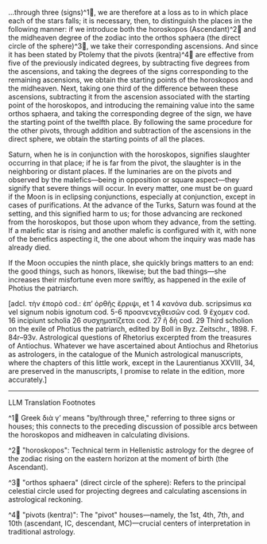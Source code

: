 ...through three (signs)^1🤖, we are therefore at a loss as to in which place each of the stars falls; it is necessary, then, to distinguish the places in the following manner: if we introduce both the horoskopos (Ascendant)^2🤖 and the midheaven degree of the zodiac into the orthos sphaera (the direct circle of the sphere)^3🤖, we take their corresponding ascensions. And since it has been stated by Ptolemy that the pivots (kentra)^4🤖 are effective from five of the previously indicated degrees, by subtracting five degrees from the ascensions, and taking the degrees of the signs corresponding to the remaining ascensions, we obtain the starting points of the horoskopos and the midheaven. Next, taking one third of the difference between these ascensions, subtracting it from the ascension associated with the starting point of the horoskopos, and introducing the remaining value into the same orthos sphaera, and taking the corresponding degree of the sign, we have the starting point of the twelfth place. By following the same procedure for the other pivots, through addition and subtraction of the ascensions in the direct sphere, we obtain the starting points of all the places.

Saturn, when he is in conjunction with the horoskopos, signifies slaughter occurring in that place; if he is far from the pivot, the slaughter is in the neighboring or distant places. If the luminaries are on the pivots and observed by the malefics—being in opposition or square aspect—they signify that severe things will occur. In every matter, one must be on guard if the Moon is in eclipsing conjunctions, especially at conjunction, except in cases of purifications. At the advance of the Turks, Saturn was found at the setting, and this signified harm to us; for those advancing are reckoned from the horoskopos, but those upon whom they advance, from the setting. If a malefic star is rising and another malefic is configured with it, with none of the benefics aspecting it, the one about whom the inquiry was made has already died.

If the Moon occupies the ninth place, she quickly brings matters to an end: the good things, such as honors, likewise; but the bad things—she increases their misfortune even more swiftly, as happened in the exile of Photius the patriarch.

[adcl. τὴν ἐπορὸ <sic> cod.: ἐπ’ ὀρθῆς ἔρριψι, et 1 4 κανόνα dub. scripsimus κα vel signum nobis ignotum cod. 5-6 προανενεχθεισῶν cod. 9 ἔχομεν cod. 16 incipiunt scholia 26 συσχηματίζεται cod. 27 ἢ δὴ cod. 29 Third scholion on the exile of Photius the patriarch, edited by Boll in Byz. Zeitschr., 1898. F. 84r–93v. Astrological questions of Rhetorius excerpted from the treasures of Antiochus. Whatever we have ascertained about Antiochus and Rhetorius as astrologers, in the catalogue of the Munich astrological manuscripts, where the chapters of this little work, except in the Laurentianus XXVIII, 34, are preserved in the manuscripts, I promise to relate in the edition, more accurately.]

---

LLM Translation Footnotes

^1🤖 Greek διὰ γ’ means "by/through three," referring to three signs or houses; this connects to the preceding discussion of possible arcs between the horoskopos and midheaven in calculating divisions.

^2🤖 "horoskopos": Technical term in Hellenistic astrology for the degree of the zodiac rising on the eastern horizon at the moment of birth (the Ascendant).

^3🤖 "orthos sphaera" (direct circle of the sphere): Refers to the principal celestial circle used for projecting degrees and calculating ascensions in astrological reckoning.

^4🤖 "pivots (kentra)": The "pivot" houses—namely, the 1st, 4th, 7th, and 10th (ascendant, IC, descendant, MC)—crucial centers of interpretation in traditional astrology.